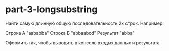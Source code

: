# part-3-longsubstring

Найти самую длинную общую последовательность 2х строк.
Например:

Строка А "aababba"
Строка Б "abbaabcd"
Результат "abba"

Оформить так, чтобы выводить в консоль входых данных и результата
